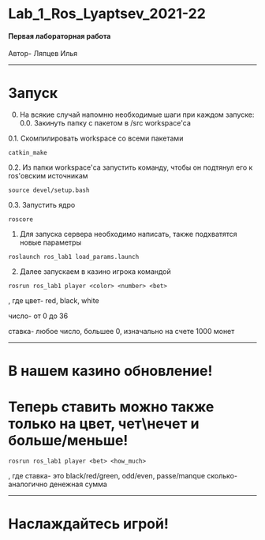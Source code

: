 # Lab_1_Ros_Lyaptsev_2021-22
#### Первая лабораторная работа
Автор- Ляпцев Илья

____

# Запуск
0. На всякие случай напомню необходимые шаги при каждом запуске:
0.0. Закинуть папку с пакетом в /src workspace'са

0.1. Скомпилировать workspace со всеми пакетами
```
catkin_make
```
0.2. Из папки workspace'са запустить команду, чтобы он подтянул его к ros'овским источникам
```
source devel/setup.bash
```
0.3. Запустить ядро
```
roscore
```
1. Для запуска сервера необходимо написать, также подхватятся новые параметры
```
roslaunch ros_lab1 load_params.launch
```
2. Далее запускаем в казино игрока командой
```
rosrun ros_lab1 player <color> <number> <bet>
```
, где цвет- red, black, white

число- от 0 до 36

ставка- любое число, большее 0, изначально на счете 1000 монет

____

# В нашем казино обновление!
# Теперь ставить можно также только на цвет, чет\нечет и больше/меньше!
```
rosrun ros_lab1 player <bet> <how_much>
```
, где ставка- это black/red/green, odd/even, passe/manque
сколько- аналогично денежная сумма

____

# Наслаждайтесь игрой!
